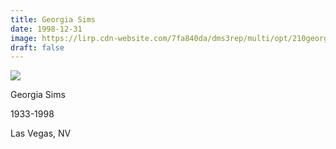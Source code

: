 ```yaml
---
title: Georgia Sims
date: 1998-12-31
image: https://lirp.cdn-website.com/7fa840da/dms3rep/multi/opt/210georgia-sims-1920w.jpg
draft: false
---
```


![](https://lirp.cdn-website.com/7fa840da/dms3rep/multi/opt/210georgia-sims-1920w.jpg)

Georgia Sims

1933-1998

Las Vegas, NV
